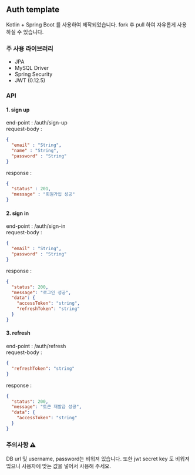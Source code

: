 ## Auth template
Kotlin + Spring Boot 를 사용하여 제작되었습니다. fork 후 pull 하여 자유롭게 사용하실 수 있습니다.

### 주 사용 라이브러리
- JPA
- MySQL Driver
- Spring Security
- JWT (0.12.5)

### API
#### 1. sign up
end-point : /auth/sign-up <br/>
request-body : 
```json
{
  "email" : "String",
  "name" : "String",
  "password" : "String"
}
```
response : 
```json
{
  "status" : 201,
  "message" : "회원가입 성공"
}
```

#### 2. sign in
end-point : /auth/sign-in <br/>
request-body : 
```json
{
  "email" : "String",
  "password" : "String"
}
```
response : 
```json
{
  "status": 200,
  "message": "로그인 성공",
  "data": {
    "accessToken": "string",
    "refreshToken": "string"
  }
}
```

#### 3. refresh
end-point : /auth/refresh <br/>
request-body : 
```json
{
  "refreshToken": "string"
}
```
response : 
```json
{
  "status": 200,
  "message": "토큰 재발급 성공",
  "data": {
    "accessToken": "string"
  }
}
```

### 주의사항 ⚠️
DB url 및 username, password는 비워져 있습니다.
또한 jwt secret key 도 비워져 잌으니 사용자에 맞는 값을 넣어서 사용해 주세요.
